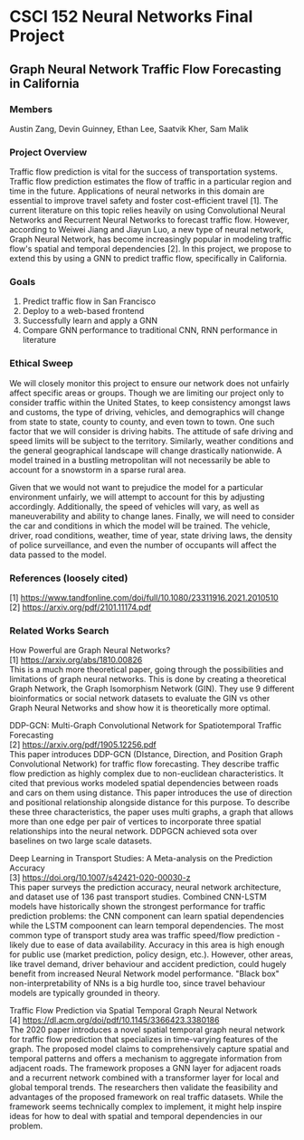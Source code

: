 # CSCI 152 Neural Networks Final Project
## Graph Neural Network Traffic Flow Forecasting in California

### Members
Austin Zang, Devin Guinney, Ethan Lee, Saatvik Kher, Sam Malik

### Project Overview
Traffic flow prediction is vital for the success of transportation systems. Traffic flow prediction estimates the flow of traffic in a particular region and time in the future. Applications of neural networks in this domain are essential to improve travel safety and foster cost-efficient travel [1]. The current literature on this topic relies heavily on using Convolutional Neural Networks and Recurrent Neural Networks to forecast traffic flow. However, according to Weiwei Jiang and Jiayun Luo, a new type of neural network, Graph Neural Network, has become increasingly popular in modeling traffic flow's spatial and temporal dependencies [2]. In this project, we propose to extend this by using a GNN to predict traffic flow, specifically in California.

### Goals
1. Predict traffic flow in San Francisco
2. Deploy to a web-based frontend 
3. Successfully learn and apply a GNN
4. Compare GNN performance to traditional CNN, RNN performance in literature 

### Ethical Sweep
We will closely monitor this project to ensure our network does not unfairly affect specific areas or groups. Though we are limiting our project only to consider traffic within the United States, to keep consistency amongst laws and customs, the type of driving, vehicles, and demographics will change from state to state, county to county, and even town to town. One such factor that we will consider is driving habits. The attitude of safe driving and speed limits will be subject to the territory. Similarly, weather conditions and the general geographical landscape will change drastically nationwide. A model trained in a bustling metropolitan will not necessarily be able to account for a snowstorm in a sparse rural area. 

Given that we would not want to prejudice the model for a particular environment unfairly, we will attempt to account for this by adjusting accordingly. Additionally, the speed of vehicles will vary, as well as maneuverability and ability to change lanes. Finally, we will need to consider the car and conditions in which the model will be trained. The vehicle, driver, road conditions, weather, time of year, state driving laws, the density of police surveillance, and even the number of occupants will affect the data passed to the model. 


### References (loosely cited)
[1] https://www.tandfonline.com/doi/full/10.1080/23311916.2021.2010510 <br/>
[2] https://arxiv.org/pdf/2101.11174.pdf

### Related Works Search
How Powerful are Graph Neural Networks? <br/>
[1] https://arxiv.org/abs/1810.00826 <br/>
This is a much more theoretical paper, going through the possibilities and limitations of graph neural networks. This is done by creating a theoretical Graph Network, the Graph Isomorphism Network (GIN). They use 9 different bioinformatics or social network datasets to evaluate the GIN vs other Graph Neural Networks and show how it is theoretically more optimal. <br/> 

DDP-GCN: Multi-Graph Convolutional Network for Spatiotemporal Traffic Forecasting <br/>
[2] https://arxiv.org/pdf/1905.12256.pdf <br/>
This paper introduces DDP-GCN (DIstance, Direction, and Position Graph Convolutional Network) for traffic flow forecasting. They describe traffic flow prediction as highly complex due to non-euclidean characteristics. It cited that previous works modeled spatial dependencies between roads and cars on them using distance. This paper introduces the use of direction and positional relationship alongside distance for this purpose. To describe these three characteristics, the paper uses multi graphs, a graph that allows more than one edge per pair of vertices to incorporate three spatial relationships into the neural network. DDPGCN achieved sota over baselines on two large scale datasets. 

Deep Learning in Transport Studies: A Meta-analysis on the Prediction Accuracy <br/>
[3] https://doi.org/10.1007/s42421-020-00030-z <br/>
This paper surveys the prediction accuracy, neural network architecture, and dataset use of 136 past transport studies. Combined CNN-LSTM models have historically shown the strongest performance for traffic prediction problems: the CNN component can learn spatial dependencies while the LSTM compoonent can learn temporal dependencies. The most common type of transport study area was traffic speed/flow prediction - likely due to ease of data availability. Accuracy in this area is high enough for public use (market prediction, policy design, etc.). However, other areas, like travel demand, driver behaviour and accident prediction, could hugely benefit from increased Neural Network model performance. "Black box" non-interpretability of NNs is a big hurdle too, since travel behaviour models are typically grounded in theory.

Traffic Flow Prediction via Spatial Temporal Graph Neural Network <br/>
[4] https://dl.acm.org/doi/pdf/10.1145/3366423.3380186 <br/>
The 2020 paper introduces a novel spatial temporal graph neural network for traffic flow prediction that specializes in time-varying features of the graph. The proposed model claims to comprehensively capture spatial and temporal patterns and offers a mechanism to aggregate information from adjacent roads. The framework proposes a GNN layer for adjacent roads and a recurrent network combined with a transformer layer for local and global temporal trends. The researchers then validate the feasibility and advantages of the proposed framework on real traffic datasets. While the framework seems technically complex to implement, it might help inspire ideas for how to deal with spatial and temporal dependencies in our problem. 


